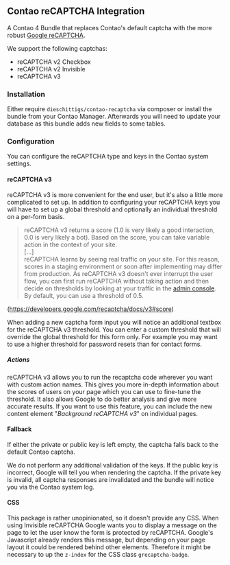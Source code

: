 ## Contao reCAPTCHA Integration
A Contao 4 Bundle that replaces Contao's default captcha with the more robust [Google reCAPTCHA](https://www.google.com/recaptcha/intro/v3.html).

We support the following captchas:
- reCAPTCHA v2 Checkbox
- reCAPTCHA v2 Invisible
- reCAPTCHA v3

### Installation
Either require `dieschittigs/contao-recaptcha` via composer or install the bundle from your Contao Manager. Afterwards you will need to update your database as this bundle adds new fields to some tables.

### Configuration
You can configure the reCAPTCHA type and keys in the Contao system settings.

#### reCAPTCHA v3
reCAPTCHA v3 is more convenient for the end user, but it's also a little more complicated to set up. In addition to configuring your reCAPTCHA keys you will have to set up a global threshold and optionally an individual threshold on a per-form basis.

> reCAPTCHA v3 returns a score (1.0 is very likely a good interaction, 0.0 is very likely a bot). Based on the score, you can take variable action in the context of your site.  
> [...]  
> reCAPTCHA learns by seeing real traffic on your site. For this reason, scores in a staging environment or soon after implementing may differ from production. As reCAPTCHA v3 doesn't ever interrupt the user flow, you can first run reCAPTCHA without taking action and then decide on thresholds by looking at your traffic in the [admin console](https://g.co/recaptcha/admin). By default, you can use a threshold of 0.5.  

(https://developers.google.com/recaptcha/docs/v3#score)

When adding a new captcha form input you will notice an additional textbox for the reCAPTCHA v3 threshold. You can enter a custom threshold that will override the global threshold for this form only. For example you may want to use a higher threshold for password resets than for contact forms.

##### Actions
reCAPTCHA v3 allows you to run the recaptcha code wherever you want with custom action names. This gives you more in-depth information about the scores of users on your page which you can use to fine-tune the threshold. It also allows Google to do better analysis and give more accurate results. If you want to use this feature, you can include the new content element "_Background reCAPTCHA v3_" on individual pages.

#### Fallback
If either the private or public key is left empty, the captcha falls back to the default Contao captcha. 

We do not perform any additional validation of the keys. If the public key is incorrect, Google will tell you when rendering the captcha. If the private key is invalid, all captcha responses are invalidated and the bundle will notice you via the Contao system log.

#### CSS
This package is rather unopinionated, so it doesn't provide any CSS. When using Invisible reCAPTCHA Google wants you to display a message on the page to let the user know the form is protected by reCAPTCHA. Google's Javascript already renders this message, but depending on your page layout it could be rendered behind other elements. Therefore it might be necessary to up the `z-index` for the CSS class `grecaptcha-badge`.
